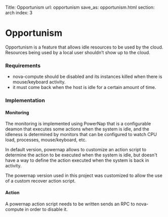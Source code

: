 Title: Opportunism
url: opportunism
save_as: opportunism.html
section: arch
index: 3

Opportunism
==========
Opportunism is a feature that allows idle resources to be used by the cloud. Resources being used by a local user shouldn’t show up to the cloud.

### Requirements
* nova-compute should be disabled and its instances killed when there is mouse/keyboard activity.
* it must come back when the host is idle for a certain amount of time.

### Implementation
#### Monitoring
The monitoring is implemented using PowerNap that is a configurable deamon that executes some actions when the system is idle, and the idleness is determined by monitors that can be configured to watch CPU load, processes, mouse/keyboard, etc.

In default version, powernap allows to customize an action script to determine the action to be executed when the system is idle, but doesn't have a way to define the action executed when the system is back in activity.

The powernap version used in this project was customized to allow the use of a custom recover action script.

#### Action
A powernap action script needs to be written sends an RPC to nova-compute in order to disable it.
